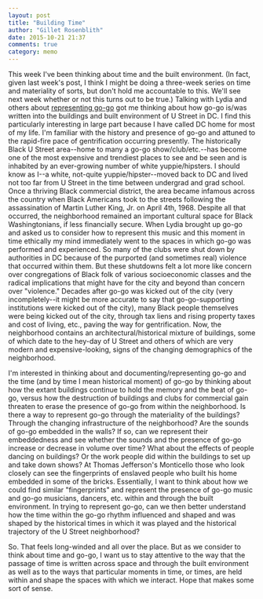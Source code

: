 ```yaml
---
layout: post
title: "Building Time"
author: "Gillet Rosenblith"
date: 2015-10-21 21:37
comments: true
category: memo
---
```

This week I've been thinking about time and the built environment. (In fact, given last week's post, I think I might be doing a three-week series on time and materiality of sorts, but don't hold me accountable to this. We'll see next week whether or not this turns out to be true.) Talking with Lydia and others about [representing go-go](http://praxis.scholarslab.org/blog/2015/10/08/go-go-blog-post/) got me thinking about how go-go is/was written into the buildings and built environment of U Street in DC. I find this particularly interesting in large part because I have called DC home for most of my life. I'm familiar with the history and presence of go-go and attuned to the rapid-fire pace of gentrification occurring presently. The historically Black U Street area--home to many a go-go show/club/etc.--has become one of the most expensive and trendiest places to see and be seen and is inhabited by an ever-growing number of white yuppie/hipsters. I should know as I--a white, not-quite yuppie/hipster--moved back to DC and lived not too far from U Street in the time between undergrad and grad school. Once a thriving Black commercial district, the area became infamous across the country when Black Americans took to the streets following the assassination of Martin Luther King, Jr. on April 4th, 1968. Despite all that occurred, the neighborhood remained an important cultural space for Black Washingtonians, if less financially secure. When Lydia brought up go-go and asked us to consider how to represent this music and this moment in time ethically my mind immediately went to the spaces in which go-go was performed and experienced. So many of the clubs were shut down by authorities in DC because of the purported (and sometimes real) violence that occurred within them. But these shutdowns felt a lot more like concern over congregations of Black folk of various socioeconomic classes and the radical implications that might have for the city and beyond than concern over "violence." Decades after go-go was kicked out of the city (very incompletely--it might be more accurate to say that go-go-supporting institutions were kicked out of the city), many Black people themselves were being kicked out of the city, through tax liens and rising property taxes and cost of living, etc., paving the way for gentrification. Now, the neighborhood contains an architectural/historical mixture of buildings, some of which date to the hey-day of U Street and others of which are very modern and expensive-looking, signs of the changing demographics of the neighborhood.

I'm interested in thinking about and documenting/representing go-go and the time (and by time I mean historical moment) of go-go by thinking about how the extant buildings continue to hold the memory and the beat of go-go, versus how the destruction of buildings and clubs for commercial gain threaten to erase the presence of go-go from within the neighborhood. Is there a way to represent go-go through the materiality of the buildings? Through the changing infrastructure of the neighborhood? Are the sounds of go-go embedded in the walls? If so, can we represent their embeddedness and see whether the sounds and the presence of go-go increase or decrease in volume over time? What about the effects of people dancing on buildings? Or the work people did within the buildings to set up and take down shows?  At Thomas Jefferson's Monticello those who look closely can see the fingerprints of enslaved people who built his home embedded in some of the bricks. Essentially, I want to think about how we could find similar "fingerprints" and represent the presence of go-go music and go-go musicians, dancers, etc. within and through the built environment. In trying to represent go-go, can we then better understand how the time within the go-go rhythm influenced and shaped and was shaped by the historical times in which it was played and the historical trajectory of the U Street neighborhood?

So. That feels long-winded and all over the place. But as we consider to think about time and go-go, I want us to stay attentive to the way that the passage of time is written across space and through the built environment as well as to the ways that particular moments in time, or times, are held within and shape the spaces with which we interact. Hope that makes some sort of sense. 
